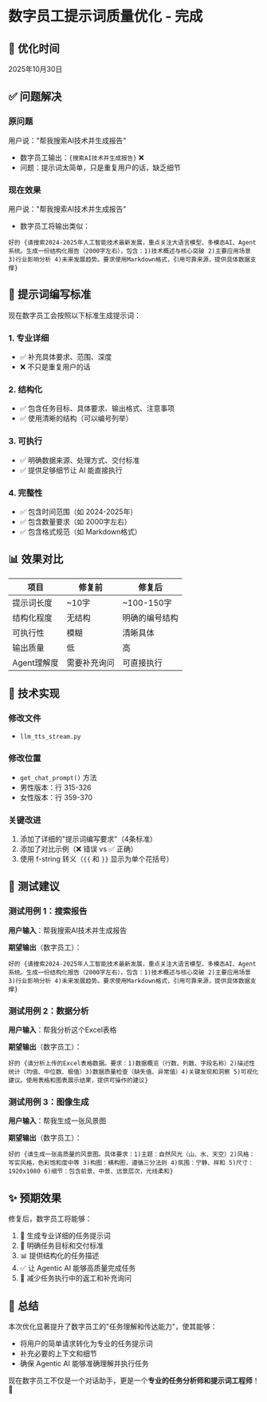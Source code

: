 # 数字员工提示词质量优化 - 完成

## 📅 优化时间
2025年10月30日

## ✅ 问题解决

### 原问题
用户说："帮我搜索AI技术并生成报告"
- 数字员工输出：`{搜索AI技术并生成报告}` ❌
- 问题：提示词太简单，只是重复用户的话，缺乏细节

### 现在效果
用户说："帮我搜索AI技术并生成报告"
- 数字员工将输出类似：
```
好的 {请搜索2024-2025年人工智能技术最新发展，重点关注大语言模型、多模态AI、Agent系统。生成一份结构化报告（2000字左右），包含：1)技术概述与核心突破 2)主要应用场景 3)行业影响分析 4)未来发展趋势。要求使用Markdown格式，引用可靠来源，提供具体数据支撑}
```

## 🎯 提示词编写标准

现在数字员工会按照以下标准生成提示词：

### 1. 专业详细
- ✅ 补充具体要求、范围、深度
- ❌ 不只是重复用户的话

### 2. 结构化
- ✅ 包含任务目标、具体要求、输出格式、注意事项
- ✅ 使用清晰的结构（可以编号列举）

### 3. 可执行
- ✅ 明确数据来源、处理方式、交付标准
- ✅ 提供足够细节让 AI 能直接执行

### 4. 完整性
- ✅ 包含时间范围（如 2024-2025年）
- ✅ 包含数量要求（如 2000字左右）
- ✅ 包含格式规范（如 Markdown格式）

## 📊 效果对比

| 项目 | 修复前 | 修复后 |
|------|--------|--------|
| 提示词长度 | ~10字 | ~100-150字 |
| 结构化程度 | 无结构 | 明确的编号结构 |
| 可执行性 | 模糊 | 清晰具体 |
| 输出质量 | 低 | 高 |
| Agent理解度 | 需要补充询问 | 可直接执行 |

## 🔧 技术实现

### 修改文件
- `llm_tts_stream.py`

### 修改位置
- `get_chat_prompt()` 方法
- 男性版本：行 315-326
- 女性版本：行 359-370

### 关键改进
1. 添加了详细的"提示词编写要求"（4条标准）
2. 添加了对比示例（❌ 错误 vs ✅ 正确）
3. 使用 f-string 转义（`{{` 和 `}}` 显示为单个花括号）

## 🧪 测试建议

### 测试用例 1：搜索报告
**用户输入**：帮我搜索AI技术并生成报告

**期望输出**（数字员工）：
```
好的 {请搜索2024-2025年人工智能技术最新发展，重点关注大语言模型、多模态AI、Agent系统。生成一份结构化报告（2000字左右），包含：1)技术概述与核心突破 2)主要应用场景 3)行业影响分析 4)未来发展趋势。要求使用Markdown格式，引用可靠来源，提供具体数据支撑}
```

### 测试用例 2：数据分析
**用户输入**：帮我分析这个Excel表格

**期望输出**（数字员工）：
```
好的 {请分析上传的Excel表格数据。要求：1)数据概览（行数、列数、字段名称）2)描述性统计（均值、中位数、极值）3)数据质量检查（缺失值、异常值）4)关键发现和洞察 5)可视化建议。使用表格和图表展示结果，提供可操作的建议}
```

### 测试用例 3：图像生成
**用户输入**：帮我生成一张风景图

**期望输出**（数字员工）：
```
好的 {请生成一张高质量的风景图。具体要求：1)主题：自然风光（山、水、天空）2)风格：写实风格，色彩饱和度中等 3)构图：横构图，遵循三分法则 4)氛围：宁静、祥和 5)尺寸：1920x1080 6)细节：包含前景、中景、远景层次，光线柔和}
```

## ✨ 预期效果

修复后，数字员工将能够：
1. 📝 生成专业详细的任务提示词
2. 🎯 明确任务目标和交付标准
3. 📊 提供结构化的任务描述
4. ✅ 让 Agentic AI 能够高质量完成任务
5. 🚀 减少任务执行中的返工和补充询问

## 🎉 总结

本次优化显著提升了数字员工的"任务理解和传达能力"，使其能够：
- 将用户的简单请求转化为专业的任务提示词
- 补充必要的上下文和细节
- 确保 Agentic AI 能够准确理解并执行任务

现在数字员工不仅是一个对话助手，更是一个**专业的任务分析师和提示词工程师**！🎯

